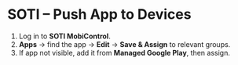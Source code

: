 # SOTI – Push App to Devices

1. Log in to **SOTI MobiControl**.
2. **Apps** → find the app → **Edit** → **Save & Assign** to relevant groups.
3. If app not visible, add it from **Managed Google Play**, then assign.
